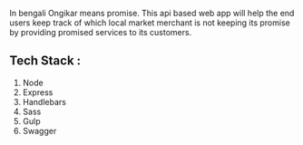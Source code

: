 In bengali Ongikar means promise. This api based web app will help the end users keep track of which local market merchant is not keeping its promise by providing promised services to its customers.

## Tech Stack : 

1. Node
2. Express
3. Handlebars
4. Sass
5. Gulp
6. Swagger



